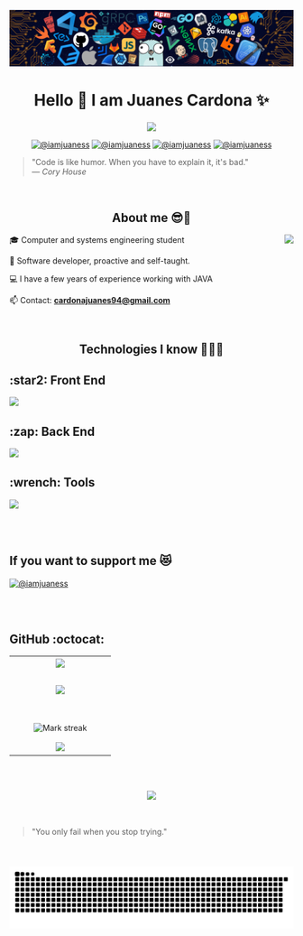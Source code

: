 ![Github Banner](https://github.com/Jaydeep-Yadav/Jaydeep-Yadav/blob/main/banner.png)


<h1 align="center">Hello 👋 I am Juanes Cardona</strong> ✨ </h1>

<p align="center">
  <a align="center" href="https://github.com/DenverCoder1/readme-typing-svg"><img align="center" src="https://readme-typing-svg.herokuapp.com?&font=IBM+Plex+Sans&center=true&vCenter=true&color=abcdef&size=20&lines=Welcome+to+My+Profile!;I+program+what+I+learn.;Without+motivation+there+are+no+projects." /></a>
</p>

<p align="center">
    <a href="https://www.instagram.com/iamjuaness/" target="_blank">
    <img align="center" src="https://img.shields.io/static/v1?message=Instagram&logo=instagram&label=&color=E4405F&logoColor=white&labelColor=&style=for-the-badge" alt="@iamjuaness" /></a>
    <a href="https://www.facebook.com/juanes.cardona3062"  target="_blank"><img align="center" src="https://img.shields.io/badge/Facebook-1877F2?style=for-the-badge&logo=facebook&logoColor=white" alt="@iamjuaness" /></a>
    <a href="https://www.linkedin.com/in/juanes-cardona/"  target="_blank"><img align="center" src="https://img.shields.io/badge/LinkedIn-0077B5?style=for-the-badge&logo=linkedin&logoColor=white" alt="@iamjuaness"/></a>
    <a href = "mailto:cardonajuanes94@gmail.com" target="_blank"><img align="center" src="https://img.shields.io/badge/Gmail-D14836?style=for-the-badge&logo=gmail&logoColor=white" alt="@iamjuaness" /></a>
  </p>

   > "Code is like humor. When you have to explain it, it's bad."  
  > — *Cory House*

<br>
<h2 align="center">About me 😎🤏</h2>
<!--Intro start-->
<img align="right" height="180" src="https://cdn.pixabay.com/photo/2024/01/17/07/45/ai-generated-8513789_1280.png"  />
<p align="left">
🎓 Computer and systems engineering student

📝 Software developer, proactive and self-taught.

💻 I have a few years of experience working with JAVA

📫 Contact: **cardonajuanes94@gmail.com**

<!--Intro end-->
  </p>
<br>

<h2 align="center">Technologies I know 👨🏻‍💻</h2>
<!--tech stack icons-->
<p align="center">
  <h2>:star2: Front End</h2>
  <a href="https://skillicons.dev">
    <img src="https://skillicons.dev/icons?i=html,css,js,ts,vscode,tailwind,react,angular,npm,netlify&perline=6" />
  </a>

  <h2>:zap: Back End</h2>
  <a href="https://skillicons.dev">
    <img src="https://skillicons.dev/icons?i=java,spring,nodejs,idea,eclipse,maven,gradle,kotlin,cs,python,mongodb&perline=6" />
  </a>

  <h2>:wrench: Tools</h2>
  <a href="https://skillicons.dev">
    <img src="https://skillicons.dev/icons?i=postman,docker,git,github,figma&perline=6" />
  </a>
</p>
<br>
<!-------------------------->
<div id="proyectos">
<br>

<h2 align="left">If you want to support me 😻</h2>
<p align="left">
  <a href="https://paypal.me/JCardona141?country.x=CO&locale.x=es_XC" target="_blank"><img align="center" src="https://img.shields.io/badge/PayPal-00457C?style=for-the-badge&logo=paypal&logoColor=white" alt="@iamjuaness"/></a>
</p>

<br>
<br>

<!------------------------->
<h2>GitHub :octocat:</h2>
<!--- stats & Trophy (start) -->
<p align="center">
  <!--- stats (start) -->
<table align="center">
<tr border="none">
<td width="60%" align="center">

<img  align="center"  src="https://github-readme-stats.vercel.app/api?username=iamjuaness&theme=tokyonight&show_icons=true&count_private=true" />
  <br></br>
<p align="center"><a href="https://github.com/iamjuaness"><img src="https://github-readme-stats.vercel.app/api/top-langs/?username=iamjuaness&theme=radical&layout=compact"></a></p> 
  <br></br>
  <img  title="🔥 Get streak stats for your profile at git.io/streak-stats" alt="Mark streak" src="https://github-readme-streak-stats.herokuapp.com/?user=iamjuaness&theme=tokyonight&hide_border=false" /> 
    <br></br>
  <a href="https://github.com/iamjuaness"><img src="https://github-profile-summary-cards.vercel.app/api/cards/profile-details?username=iamjuaness&theme=tokyonight"/>
</td>

</tr>
</table>
<!--- stats (end) -->

<!--- trophy (start) -->
  <br></br>
<div align=center>
<p align="center">
  <img src="https://github-profile-trophy.vercel.app/?username=iamjuaness&theme=juicyfresh" /><a>
</p>
</div>
<!--- trophy (start) -->

</p>       
<br/>

   > "You only fail when you stop trying."  
<br/>


###

<img src="https://raw.githubusercontent.com/iamjuaness/iamjuaness/output/snake.svg" alt="Snake animation" />

###
